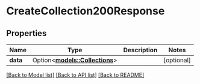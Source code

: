 # CreateCollection200Response

## Properties

Name | Type | Description | Notes
------------ | ------------- | ------------- | -------------
**data** | Option<[**models::Collections**](Collections.md)> |  | [optional]

[[Back to Model list]](../README.md#documentation-for-models) [[Back to API list]](../README.md#documentation-for-api-endpoints) [[Back to README]](../README.md)


